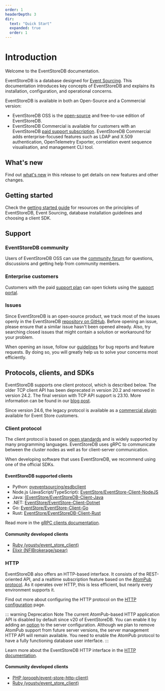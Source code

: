 ```yaml
---
order: 1
headerDepth: 3
dir:
  text: "Quick Start"
  expanded: true
  order: 1
---
```


# Introduction

Welcome to the EventStoreDB documentation.

EventStoreDB is a database designed for [Event Sourcing](https://eventstore.com/blog/what-is-event-sourcing/). This documentation introduces key concepts of EventStoreDB and explains its installation, configuration, and operational concerns.

EventStoreDB is available in both an Open-Source and a Commercial version:

- EventStoreDB OSS is the [open-source](https://github.com/EventStore/EventStore) and free-to-use edition of EventStoreDB.
- EventStoreDB Commercial is available for customers with an EventStoreDB [paid support subscription](https://eventstore.com/support/). EventStoreDB Commercial adds enterprise-focused features such as LDAP and X.509 authentication, OpenTelemetry Exporter, correlation event sequence visualisation, and management CLI tool.

## What's new

Find out [what's new](whatsnew.md) in this release to get details on new features and other changes.

## Getting started

Check the [getting started guide](/getting-started.md) for resources on the principles of EventStoreDB, Event Sourcing, database installation guidelines and choosing a client SDK.

## Support

### EventStoreDB community

Users of EventStoreDB OSS can use the [community forum](https://discuss.eventstore.com) for questions, discussions and getting help from community members.

### Enterprise customers

Customers with the paid [support plan](https://eventstore.com/support/) can open tickets using the [support portal](https://eventstore.freshdesk.com).

### Issues

Since EventStoreDB is an open-source product, we track most of the issues openly in the EventStoreDB [repository on GitHub](https://github.com/EventStore/EventStore). Before opening an issue, please ensure that a similar issue hasn't been opened already. Also, try searching closed issues that might contain a solution or workaround for your problem.

When opening an issue, follow our [guidelines](https://github.com/EventStore/EventStore/blob/master/CONTRIBUTING.md) for bug reports and feature requests. By doing so, you will greatly help us to solve your concerns most efficiently.

## Protocols, clients, and SDKs

EventStoreDB supports one client protocol, which is described below. The older TCP client API has been deprecated in version 20.2 and removed in version 24.2. The final version with TCP API support is 23.10. More information can be found in our [blog post](https://www.eventstore.com/blog/sunsetting-eventstoredb-tcp-based-client-protocol).

Since version 24.6, the legacy protocol is available as a [commercial plugin](../configuration/networking.md#external-tcp) available for Event Store customers.

### Client protocol

The client protocol is based on [open standards](https://grpc.io/) and is widely supported by many programming languages. EventStoreDB uses gRPC to communicate between the cluster nodes as well as for client-server communication.

When developing software that uses EventStoreDB, we recommend using one of the official SDKs.

#### EventStoreDB supported clients

- Python: [pyeventsourcing/esdbclient](https://pypi.org/project/esdbclient/)
- Node.js (JavaScript/TypeScript): [EventStore/EventStore-Client-NodeJS](https://github.com/EventStore/EventStore-Client-NodeJS)
- Java: [(EventStore/EventStoreDB-Client-Java](https://github.com/EventStore/EventStoreDB-Client-Java)
- .NET: [EventStore/EventStore-Client-Dotnet](https://github.com/EventStore/EventStore-Client-Dotnet)
- Go: [EventStore/EventStore-Client-Go](https://github.com/EventStore/EventStore-Client-Go)
- Rust: [EventStore/EventStoreDB-Client-Rust](https://github.com/EventStore/EventStoreDB-Client-Rust)

Read more in the [gRPC clients documentation](@clients/grpc/README.md).

#### Community developed clients

- [Ruby (yousty/event_store_client)](https://github.com/yousty/event_store_client)
- [Elixir (NFIBrokerage/spear)](https://github.com/NFIBrokerage/spear)

### HTTP

EventStoreDB also offers an HTTP-based interface. It consists of the REST-oriented API, and a realtime subscription feature based on the [AtomPub protocol](https://datatracker.ietf.org/doc/html/rfc5023). As it operates over HTTP, this is less efficient, but nearly every environment supports it.

Find out more about configuring the HTTP protocol on the [HTTP configuration](../configuration/networking.md#http-configuration) page.

::: warning Deprecation Note
The current AtomPub-based HTTP application API is disabled by default since v20 of EventStoreDB. You can enable it by adding an [option](../configuration/networking.md#atompub) to the server configuration. Although we plan to remove AtomPub support from future server versions, the server management HTTP API will remain available.
You need to enable the AtomPub protocol to have a fully functioning database user interface.
:::

Learn more about the EventStoreDB HTTP interface in the [HTTP documentation](@clients/http-api/README.md). 


#### Community developed clients

- [PHP (prooph/event-store-http-client)](https://github.com/prooph/event-store-http-client/)
- [Ruby (yousty/event_store_client)](https://github.com/yousty/event_store_client)
